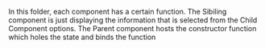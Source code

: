 In this folder, each component has a certain function. The Sibiling component is just displaying the information that is selected from the Child Component options.
The Parent component hosts the constructor function which holes the state and binds the function